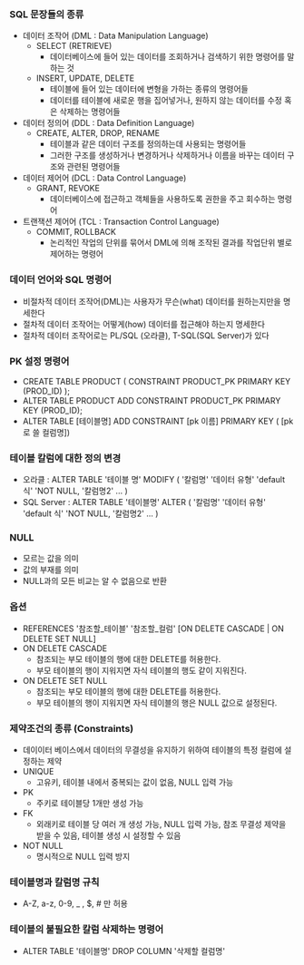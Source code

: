 ### SQL 문장들의 종류
- 데이터 조작어 (DML : Data Manipulation Language)
  - SELECT (RETRIEVE)
    - 데이터베이스에 들어 있는 데이터를 조회하거나 검색하기 위한 명령어를 말하는 것 
  - INSERT, UPDATE, DELETE 
    - 테이블에 들어 있는 데이터에 변형을 가하는 종류의 명령어들
    - 데이터를 테이블에 새로운 행을 집어넣거나, 원하지 않는 데이터를 수정 혹은 삭제하는 명령어들
- 데이터 정의어 (DDL : Data Definition Language)
  - CREATE, ALTER, DROP, RENAME
    - 테이블과 같은 데이터 구조를 정의하는데 사용되는 명령어들
    - 그러한 구조를 생성하거나 변경하거나 삭제하거나 이름을 바꾸는 데이터 구조와 관련된 명령어들
- 데이터 제어어 (DCL : Data Control Language)
  - GRANT, REVOKE
    - 데이터베이스에 접근하고 객체들을 사용하도록 권한을 주고 회수하는 명령어
- 트랜잭션 제어어 (TCL : Transaction Control Language)
  - COMMIT, ROLLBACK
    - 논리적인 작업의 단위를 묶어서 DML에 의해 조작된 결과를 작업단위 별로 제어하는 명령어 

### 데이터 언어와 SQL 명령어
- 비절차적 데이터 조작어(DML)는 사용자가 무슨(what) 데이터를 원하는지만을 명세한다
- 절차적 데이터 조작어는 어떻게(how) 데이터를 접근해야 하는지 명세한다
- 절차적 데이터 조작어로는 PL/SQL (오라클), T-SQL(SQL Server)가 있다

### PK 설정 명령어
- CREATE TABLE PRODUCT ( CONSTRAINT PRODUCT_PK PRIMARY KEY (PROD_ID) );
- ALTER TABLE PRODUCT ADD CONSTRAINT PRODUCT_PK PRIMARY KEY (PROD_ID);
- ALTER TABLE \[테이블명] ADD CONSTRAINT \[pk 이름] PRIMARY KEY ( \[pk로 쓸 컬럼명])

### 테이블 칼럼에 대한 정의 변경
- 오라클 : ALTER TABLE '테이블 명' MODIFY ( '칼럼명' '데이터 유형' 'default 식' 'NOT NULL, '칼럼명2' ... )
- SQL Server : ALTER TABLE '테이블명' ALTER ( '칼럼명' '데이터 유형' 'default 식' 'NOT NULL, '칼럼명2' ... )

### NULL
- 모르는 값을 의미
- 값의 부재를 의미
- NULL과의 모든 비교는 알 수 없음으로 반환

### 옵션
- REFERENCES '참조할_테이블' '참조할_컬럼' \[ON DELETE CASCADE | ON DELETE SET NULL]
- ON DELETE CASCADE
  - 참조되는 부모 테이블의 행에 대한 DELETE를 허용한다.
  - 부모 테이블의 행이 지워지면 자식 테이블의 행도 같이 지워진다.
- ON DELETE SET NULL
  - 참조되는 부모 테이블의 행에 대한 DELETE를 허용한다.
  - 부모 테이블의 행이 지워지면 자식 테이블의 행은 NULL 값으로 설정된다.

### 제약조건의 종류 (Constraints)
- 데이이터 베이스에서 데이터의 무결성을 유지하기 위하여 테이블의 특정 컬럼에 설정하는 제약
- UNIQUE
  - 고유키, 테이블 내에서 중복되는 값이 없음, NULL 입력 가능
- PK
  - 주키로 테이블당 1개만 생성 가능
- FK
  - 외래키로 테이블 당 여러 개 생성 가능, NULL 입력 가능, 참조 무결성 제약을 받을 수 있음, 테이블 생성 시 설정할 수 있음
- NOT NULL
  - 명시적으로 NULL 입력 방지

### 테이블명과 칼럼명 규칙
- A-Z, a-z, 0-9, _ , $, # 만 허용

### 테이블의 불필요한 칼럼 삭제하는 명령어
- ALTER TABLE '테이블명' DROP COLUMN '삭제할 컬럼명'

